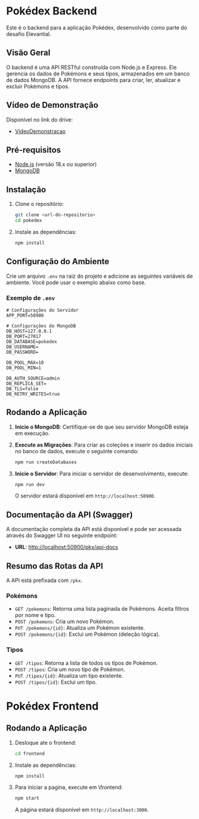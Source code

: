 # Pokédex Backend

Este é o backend para a aplicação Pokédex, desenvolvido como parte do desafio Elevantial.

## Visão Geral

O backend é uma API RESTful construída com Node.js e Express. Ele gerencia os dados de Pokémons e seus tipos, armazenados em um banco de dados MongoDB. A API fornece endpoints para criar, ler, atualizar e excluir Pokémons e tipos.

## Vídeo de Demonstração

Disponível no link do drive:

- [VideoDemonstracao](https://drive.google.com/file/d/1M3Dn5iwTn_uSXlsKXhz3gmhUHamy51Ta/view?usp=sharing)

## Pré-requisitos

- [Node.js](https://nodejs.org/) (versão 18.x ou superior)
- [MongoDB](https://www.mongodb.com/try/download/community)

## Instalação

1.  Clone o repositório:

    ```bash
    git clone <url-do-repositorio>
    cd pokedex
    ```

2.  Instale as dependências:
    ```bash
    npm install
    ```

## Configuração do Ambiente

Crie um arquivo `.env` na raiz do projeto e adicione as seguintes variáveis de ambiente. Você pode usar o exemplo abaixo como base.

### Exemplo de `.env`

```env
# Configurações do Servidor
APP_PORT=50900

# Configurações do MongoDB
DB_HOST=127.0.0.1
DB_PORT=27017
DB_DATABASE=pokedex
DB_USERNAME=
DB_PASSWORD=

DB_POOL_MAX=10
DB_POOL_MIN=1

DB_AUTH_SOURCE=admin
DB_REPLICA_SET=
DB_TLS=false
DB_RETRY_WRITES=true
```

## Rodando a Aplicação

1.  **Inicie o MongoDB**: Certifique-se de que seu servidor MongoDB esteja em execução.

2.  **Execute as Migrações**: Para criar as coleções e inserir os dados iniciais no banco de dados, execute o seguinte comando:

    ```bash
    npm run createDatabases
    ```

3.  **Inicie o Servidor**: Para iniciar o servidor de desenvolvimento, execute:
    ```bash
    npm run dev
    ```
    O servidor estará disponível em `http://localhost:50900`.

## Documentação da API (Swagger)

A documentação completa da API está disponível e pode ser acessada através do Swagger UI no seguinte endpoint:

- **URL**: [http://localhost:50900/pkx/api-docs](http://localhost:50900/pkx/api-docs)

## Resumo das Rotas da API

A API está prefixada com `/pkx`.

### Pokémons

- `GET /pokemons`: Retorna uma lista paginada de Pokémons. Aceita filtros por nome e tipo.
- `POST /pokemons`: Cria um novo Pokémon.
- `PUT /pokemons/{id}`: Atualiza um Pokémon existente.
- `POST /pokemons/{id}`: Exclui um Pokémon (deleção lógica).

### Tipos

- `GET /tipos`: Retorna a lista de todos os tipos de Pokémon.
- `POST /tipos`: Cria um novo tipo de Pokémon.
- `PUT /tipos/{id}`: Atualiza um tipo existente.
- `POST /tipos/{id}`: Exclui um tipo.

# Pokédex Frontend

## Rodando a Aplicação
 
1.  Desloque ate o frontend:

    ```bash
    cd frontend
    ```

2.  Instale as dependências:
    ```bash
    npm install
    ```

3.  Para iniciar a pagina, execute em \frontend:
    ```bash
    npm start
    ```
    A página estará disponível em `http://localhost:3000`.
